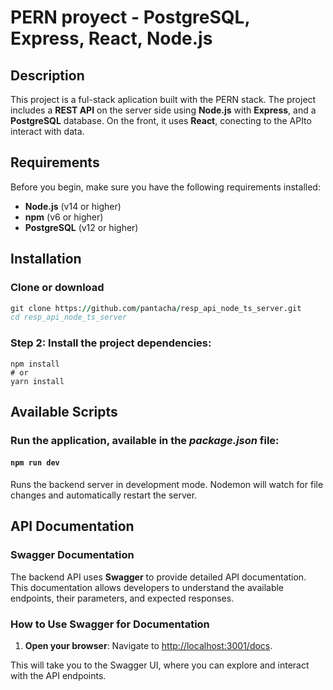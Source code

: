 # PERN proyect - PostgreSQL, Express, React, Node.js

## Description

This project is a ful-stack aplication built with the PERN stack.
The project includes a **REST API** on the server side using **Node.js** with 
**Express**, and a **PostgreSQL** database. On the front, it uses **React**, conecting to the APIto interact with data.

## Requirements

Before you begin, make sure you have the following requirements installed:

- **Node.js** (v14 or higher)
- **npm** (v6 or higher)
- **PostgreSQL** (v12 or higher)

## Installation

### Clone or download

```for example bash
git clone https://github.com/pantacha/resp_api_node_ts_server.git
cd resp_api_node_ts_server
```

### Step 2: Install the project dependencies:

```
npm install
# or
yarn install
```

## Available Scripts

### Run the application, available in the ***package.json*** file:

#### `npm run dev`

Runs the backend server in development mode. Nodemon will watch for file changes and automatically restart the server.

## API Documentation

### Swagger Documentation

The backend API uses **Swagger** to provide detailed API documentation. This documentation allows developers to understand the available endpoints, their parameters, and expected responses.

### How to Use Swagger for Documentation

1. **Open your browser**: Navigate to [http://localhost:3001/docs](http://localhost:3456/docs).

This will take you to the Swagger UI, where you can explore and interact with the API endpoints.
